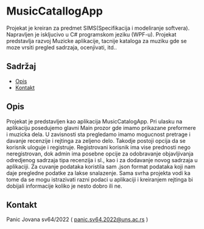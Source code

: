 # MusicCatallogApp

Projekat je kreiran za predmet SIMS(Specifikacija i modeliranje softvera). Napravljen je iskljucivo u C# programskom jeziku (WPF-u).
Projekat predstavlja razvoj Muzicke aplikacije, tacnije kataloga za muziku gde se moze vrsiti pregled sadrzaja, ocenjivati, itd..

## Sadržaj

- [Opis](#opis)
- [Kontakt](#kontakt)

## Opis

Projekat je predstavljen kao aplikacija MusicCatalogApp. Pri ulasku na aplikaciju posedujemo glavni Main prozor gde imamo prikazane preformere i muzicka dela.
U zavisnosti sta pregledamo imamo mogucnost pretrage i davanje recenzije i rejtinga za zeljeno delo. Takodje postoji opcija da se korisnik uloguje i registruje.
Registrovani korisnik ima vise prednosti nego neregistrovan, dok admin ima posebne opcije za odobravanje objavljivanja odredjenog sadrzaja tipa recenzija i sl.,
kao i za dodavanje novog sadrzaja u aplikaciji. Za cuvanje podataka koristila sam .json format podataka koji nam daje pregledne podatke za lakse snalazenje.
Sama svrha projekta vodi ka tome da se mogu istrazivati razni podaci u aplikaciji i kreiranjem rejtinga bi dobijali informacije koliko je nesto dobro ili ne.

## Kontakt

Panic Jovana sv64/2022 ( panic.sv64.2022@uns.ac.rs )

